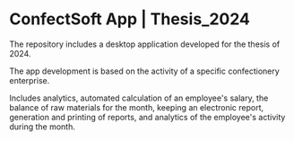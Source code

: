 # ConfectSoft App | Thesis_2024
The repository includes a desktop application developed for the thesis of 2024.

The app development is based on the activity of a specific confectionery enterprise.

Includes analytics, automated calculation of an employee's salary, the balance of raw materials for the month, keeping an electronic report, generation and printing of reports, and analytics of the employee's activity during the month.
